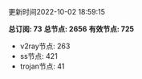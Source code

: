 更新时间2022-10-02 18:59:15

**总订阅: 73**
**总节点: 2656**
**有效节点: 725**
- v2ray节点: 263
- ss节点: 421
- trojan节点: 41
